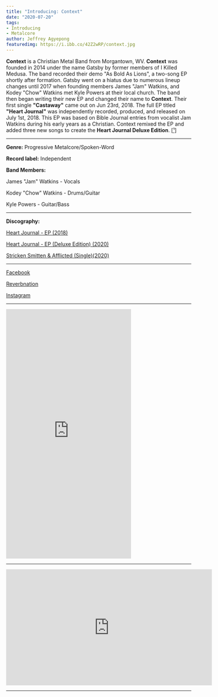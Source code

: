 ```yaml
---
title: "Introducing: Context"
date: "2020-07-20"
tags:
- Introducing
- Metalcore
author: Jeffrey Agyepong
featuredimg: https://i.ibb.co/42Z2wRP/context.jpg
---
```


**Context** is a Christian Metal Band from Morgantown, WV. **Context** was founded in 2014 under the name Gatsby by former members of I Killed Medusa. The band recorded their demo "As Bold As Lions", a two-song EP shortly after formation. Gatsby went on a hiatus due to numerous lineup changes until 2017 when founding members James "Jam" Watkins, and Kodey "Chow" Watkins met Kyle Powers at their local church. The band then began writing their new EP and changed their name to **Context**. Their first single **"Castaway"** came out on Jun 23rd, 2018. The full EP titled **"Heart Journal"** was independently recorded, produced, and released on July 1st, 2018. This EP was based on Bible Journal entries from vocalist Jam Watkins during his early years as a Christian. Context remixed the EP and added three new songs to create the **Heart Journal Deluxe Edition**. \[[¹\]](https://cntxtband.wixsite.com/contextband/bio)

<hr>

**Genre:** Progressive Metalcore/Spoken-Word

**Record label:** Independent

**Band Members:**

James "Jam" Watkins - Vocals

Kodey "Chow" Watkins - Drums/Guitar

Kyle Powers - Guitar/Bass

<hr>

**Discography:**

[Heart Journal - EP \(2018\)](https://cntxt.bandcamp.com/album/heart-journal-ep)

[Heart Journal - EP (Deluxe Edition) \(2020\)](https://cntxt.bandcamp.com/album/heart-journal-ep-deluxe-edition)

[Stricken Smitten & Afflicted (Single)\(2020\)](https://cntxt.bandcamp.com/track/stricken-smitten-afflicted)

* * *

[Facebook](https://web.facebook.com/cntxtband)

[Reverbnation](https://www.reverbnation.com/context6/songs)

[Instagram](https://l.facebook.com/l.php?u=https%3A%2F%2Finstagram.com%2Fcntxtband%3Figshid%3D1i17c29kwa49o%26fbclid%3DIwAR0YfU7YcrHQ2xfvNI9rax9iWwoWeVHVhM6zXkmUmK6c3GzqaAXEFnq0Tg4&h=AT0ErneYNZ00w4jvtpuNOZePaGbM-7y5J3elrDUeL6-_IX9CvSMCk6xczkLhO7nsTvzCsAwDZ-ZocMfV2f6RJIpsCnjiUvmD8hjwJ-Yu7oUDnBWjjZY2llyfhO9ry5G5CSVCeg)

* * *

<iframe style="border: 0; width: 340px; height: 677px;" src="https://bandcamp.com/EmbeddedPlayer/album=896767470/size=large/bgcol=333333/linkcol=0f91ff/transparent=true/" seamless><a href="https://cntxt.bandcamp.com/album/heart-journal-ep-deluxe-edition">Heart Journal - EP (Deluxe Edition) by Context</a></iframe>

* * *

<div class="video-container"><iframe src="https://www.youtube.com/embed/https://youtube.com/playlist?list=PLECay82Kh7Xfx9D7IFe0Hg_N0oQpHgwj_" width="560" height="315" frameborder="0"></iframe></div>

<hr>



